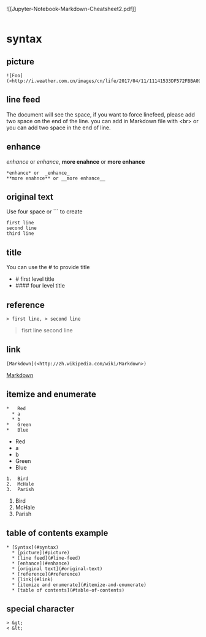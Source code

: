 ![[Jupyter-Notebook-Markdown-Cheatsheet2.pdf]]

```toc
```
# syntax

## picture

```
![Foo](<http://i.weather.com.cn/images/cn/life/2017/04/11/11141533DF572FBBA092E37E6E843C656C318272.jpg>)

```

## line feed

The document will see the space, if you want to force linefeed, please add two space on the end of the line. you can add in Markdown file with  &lt;br&gt; or you can add two space in the end of line.

## enhance

_enhance_ or _enhance_, **more enahnce** or **more enhance**

```
*enhance* or  _enhance_
**more enahnce** or __more enhance__

```

## original text

Use four space or ``` to create

```
first line
second line
third line

```

## title

You can use the # to provide title

-   \# first level title
-   \#### four level title

## reference

```
> first line, > second line 

```

> fisrt line second line

## link

```
[Markdown](<http://zh.wikipedia.com/wiki/Markdown>)  

```

[Markdown](http://zh.wikipedia.com/wiki/Markdown)

## itemize and enumerate

```
*   Red
  * a
  * b
*   Green
*   Blue

```

-   Red
-   a
-   b
-   Green
-   Blue

```
1.  Bird
2.  McHale
3.  Parish

```

1.  Bird
2.  McHale
3.  Parish

## table of contents example

```
* [Syntax](#syntax)
  * [picture](#picture)
  * [line feed](#line-feed)
  * [enhance](#enhance)
  * [original text](#original-text)
  * [reference](#reference)
  * [link](#link)
  * [itemize and enumerate](#itemize-and-enumerate)
  * [table of contents](#table-of-contents)

```

## special character

```
> &gt;
< &lt;

```